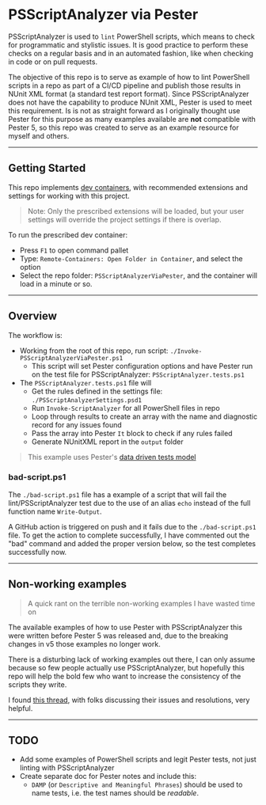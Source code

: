 # PSScriptAnalyzer via Pester
PSScriptAnalyzer is used to `lint` PowerShell scripts, which means to check for programmatic and stylistic issues. It is good practice to perform these checks on a regular basis and in an automated fashion, like when checking in code or on pull requests.

The objective of this repo is to serve as example of how to lint PowerShell scripts in a repo as part of a CI/CD pipeline and publish those results in NUnit XML format (a standard test report format). Since PSScriptAnalyzer does not have the capability to produce NUnit XML, Pester is used to meet this requirement. Is is not as straight forward as I originally thought use Pester for this purpose as many examples available are **not** compatible with Pester 5, so this repo was created to serve as an example resource for myself and others. 

---

## Getting Started
This repo implements [dev containers](https://code.visualstudio.com/docs/remote/containers-tutorial), with recommended extensions and settings for working with this project. 

> Note: Only the prescribed extensions will be loaded, but your user settings will override the project settings if there is overlap.

To run the prescribed dev container:
* Press `F1` to open command pallet
* Type: `Remote-Containers: Open Folder in Container`, and select the option
* Select the repo folder: `PSScriptAnalyzerViaPester`, and the container will load in a minute or so. 

---

## Overview
The workflow is: 
* Working from the root of this repo, run script: `./Invoke-PSScriptAnalyzerViaPester.ps1`
   * This script will set Pester configuration options and have Pester run on the test file for PSScriptAnalyzer: `PSScriptAnalyzer.tests.ps1`
* The `PSScriptAnalyzer.tests.ps1` file will
   * Get the rules defined in the settings file: `./PSScriptAnalyzerSettings.psd1`
   * Run `Invoke-ScriptAnalyzer` for all PowerShell files in repo
   * Loop through results to create an array with the name and diagnostic record for any issues found
   * Pass the array into Pester `It` block to check if any rules failed
   * Generate NUnitXML report in the `output` folder

> This example uses Pester's [data driven tests model](https://pester-docs.netlify.app/docs/usage/data-driven-tests)

### bad-script.ps1
The `./bad-script.ps1` file has a example of a script that will fail the lint/PSScriptAnalyzer test due to the use of an alias `echo` instead of the full function name `Write-Output`. 

A GitHub action is triggered on push and it fails due to the `./bad-script.ps1` file. To get the action to complete successfully, I have commented out the "bad" command and added the proper version below, so the test completes successfully now.

---

## Non-working examples
> A quick rant on the terrible non-working examples I have wasted time on

The available examples of how to use Pester with PSScriptAnalyzer this were written before Pester 5 was released and, due to the breaking changes in v5 those examples no longer work.

There is a disturbing lack of working examples out there, I can only assume because so few people actually use PSScriptAnalyzer, but hopefully this repo will help the bold few who want to increase the consistency of the scripts they write. 

I found [this thread](https://github.com/pester/Pester/issues/1564), with folks discussing their issues and resolutions, very helpful.

---

## TODO
* Add some examples of PowerShell scripts and legit Pester tests, not just linting with PSScriptAnalyzer
* Create separate doc for Pester notes and include this:
  * `DAMP` (or `Descriptive and Meaningful Phrases`) should be used to name tests, i.e. the test names should be *readable*. 
